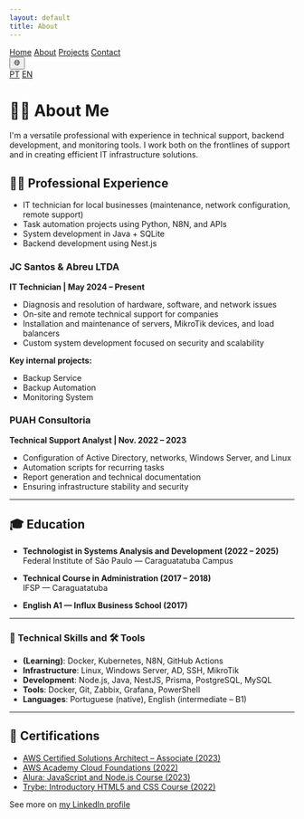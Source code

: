 ```yaml
---
layout: default
title: About
---
```


<nav class="navbar">
  <a href="/RaulAnselmoPortfolio/en/">Home</a>
  <a href="/RaulAnselmoPortfolio/en/about">About</a>
  <a href="/RaulAnselmoPortfolio/en/projects">Projects</a>
  <a href="/RaulAnselmoPortfolio/en/contact">Contact</a>

  <div class="lang-switcher">
    <button title="Selecionar idioma">🌐</button>
    <div class="lang-menu">
      <a href="/RaulAnselmoPortfolio/pt/">PT</a>
      <a href="/RaulAnselmoPortfolio/en/">EN</a>
    </div>
  </div>
</nav>

# 👨‍💻 About Me

I'm a versatile professional with experience in technical support, backend development, and monitoring tools. I work both on the frontlines of support and in creating efficient IT infrastructure solutions.

## 🧑‍💼 Professional Experience

- IT technician for local businesses (maintenance, network configuration, remote support)
- Task automation projects using Python, N8N, and APIs
- System development in Java + SQLite
- Backend development using Nest.js

### JC Santos & Abreu LTDA  
**IT Technician | May 2024 – Present**

- Diagnosis and resolution of hardware, software, and network issues  
- On-site and remote technical support for companies  
- Installation and maintenance of servers, MikroTik devices, and load balancers  
- Custom system development focused on security and scalability  

**Key internal projects:**
- Backup Service  
- Backup Automation  
- Monitoring System  

### PUAH Consultoria  
**Technical Support Analyst | Nov. 2022 – 2023**

- Configuration of Active Directory, networks, Windows Server, and Linux  
- Automation scripts for recurring tasks  
- Report generation and technical documentation  
- Ensuring infrastructure stability and security  

---

## 🎓 Education

- **Technologist in Systems Analysis and Development (2022 – 2025)**  
  Federal Institute of São Paulo — Caraguatatuba Campus

- **Technical Course in Administration (2017 – 2018)**  
  IFSP — Caraguatatuba

- **English A1 — Influx Business School (2017)**

---

### 📌 Technical Skills and 🛠️ Tools

- **(Learning)**: Docker, Kubernetes, N8N, GitHub Actions  
- **Infrastructure**: Linux, Windows Server, AD, SSH, MikroTik  
- **Development**: Node.js, Java, NestJS, Prisma, PostgreSQL, MySQL  
- **Tools**: Docker, Git, Zabbix, Grafana, PowerShell  
- **Languages**: Portuguese (native), English (intermediate – B1)

---

## 📜 Certifications

- [AWS Certified Solutions Architect – Associate (2023)](https://www.credly.com/badges/ee4e6b18-56f0-41bf-a982-b6e02a6a4277/linked_in_profile)  
- [AWS Academy Cloud Foundations (2022)](https://www.credly.com/badges/6eb36541-fb44-40d1-a4ac-4261e9f3f262/linked_in_profile)  
- [Alura: JavaScript and Node.js Course (2023)](https://cursos.alura.com.br/user/raul-santos9/fullCertificate/5adcee856c133850e84d3db33f07f02d)  
- [Trybe: Introductory HTML5 and CSS Course (2022)](https://smartcerts.co/certificate/wyprlvby)

See more on [my LinkedIn profile](https://www.linkedin.com/in/raul-anselmo/)
